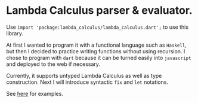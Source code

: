 # Lambda Calculus parser & evaluator.

Use `import 'package:lambda_calculus/lambda_calculus.dart';` to use this library.

At first I wanted to program it with a functional language such as `Haskell`, but then I decided to practice writing functions without using recursion. I chose to program with `dart` because it can be turned easily into `javascript` and deployed to the web if necessary.

Currently, it supports untyped Lambda Calculus as well as type construction. Next I will introduce syntactic `fix` and `let` notations.

See [here](bin/example.dart) for examples.

